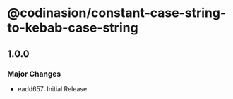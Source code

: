 # @codinasion/constant-case-string-to-kebab-case-string

## 1.0.0

### Major Changes

- eadd657: Initial Release
